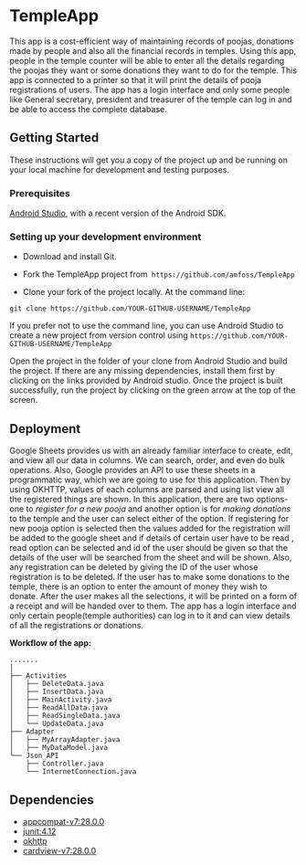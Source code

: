 # TempleApp

This app is a cost-efficient way of maintaining records of poojas, donations made by people and also all the financial records in temples. Using this app, people in the temple counter will be able to enter all the details regarding the poojas they want or some donations they want to do for the temple. This app is connected to a printer so that it will print the details of pooja registrations of users.
The app has a login interface and only some people like General secretary, president and treasurer of the temple can log in and be able to access the complete database.
## Getting Started

These instructions will get you a copy of the project up and be running on your local machine for development and testing purposes.
### Prerequisites
[Android Studio](https://developer.android.com/studio), with a recent version of the Android SDK.

### Setting up your development environment

- Download and install Git.

- Fork the TempleApp project from``` https://github.com/amfoss/TempleApp```

- Clone your fork of the project locally. At the command line:

```git clone https://github.com/YOUR-GITHUB-USERNAME/TempleApp```

If you prefer not to use the command line, you can use Android Studio to create a new project from version control using ```https://github.com/YOUR-GITHUB-USERNAME/TempleApp```

Open the project in the folder of your clone from Android Studio and build the project. If there are any missing dependencies, install them first by clicking on the links provided by Android studio. Once the project is built successfully, run the project by clicking on the green arrow at the top of the screen.

## Deployment

Google Sheets provides us with an already familiar interface to create, edit, and view all our data in columns. We can search, order, and even do bulk operations. Also, Google provides an API to use these sheets in a programmatic way, which we are going to use for this application. Then by using OKHTTP, values of each columns are parsed and using list view all the registered things are shown. In this application, there are two options- one to *register for a new pooja* and another option is for *making donations* to the temple and the user can select either of the option. If registering for new pooja option is selected then the values added for the registration will be added to the google sheet and if details of certain user have to be read , read option can be selected and id of the user should be given so that the details of the user will be searched from the sheet and will be shown. Also, any registration can be deleted by giving the ID of the user whose registration is to be deleted. If the user has to make some donations to the temple, there is an option to enter the amount of money they wish to donate. After the user makes all the selections, it will be printed on a form of a receipt and will be handed over to them. The app has a login interface and only certain people(temple authorities) can log in to it and can view details of all the registrations or donations.

**Workflow of the app:**
```
.......
│   
├── Activities
│   ├── DeleteData.java
│   ├── InsertData.java
│   ├── MainActivity.java
│   ├── ReadAllData.java
│   ├── ReadSingleData.java
│   └── UpdateData.java
├── Adapter
│   ├── MyArrayAdapter.java
│   ├── MyDataModel.java
└── Json_API
    ├── Controller.java
    └── InternetConnection.java 
 ```
## Dependencies
- [appcompat-v7:28.0.0](https://mvnrepository.com/artifact/com.android.support/appcompat-v7/28.0.0-alpha1)
- [junit:4.12](https://mvnrepository.com/artifact/junit/junit/4.12)
- [okhttp](https://square.github.io/okhttp/)
- [cardview-v7:28.0.0](https://mvnrepository.com/artifact/com.android.support/cardview-v7/28.0.0-alpha1)

